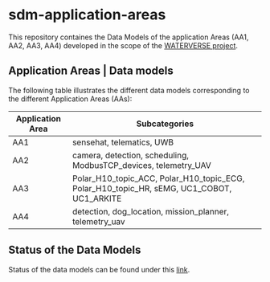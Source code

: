 # sdm-application-areas
This repository containes the Data Models of the application Areas (AA1, AA2, AA3, AA4) developed in the scope of the [WATERVERSE project](https://waterverse.eu/). 

## Application Areas | Data models 

The following table illustrates the different data models corresponding to the different Application Areas (AAs):  

| Application Area | Subcategories |
|------------------|---------------|
| AA1              | sensehat, telematics, UWB |
| AA2              | camera, detection, scheduling, ModbusTCP_devices, telemetry_UAV |
| AA3              | Polar_H10_topic_ACC, Polar_H10_topic_ECG, Polar_H10_topic_HR, sEMG, UC1_COBOT, UC1_ARKITE |
| AA4              | detection, dog_location, mission_planner, telemetry_uav |

## Status of the Data Models 

Status of the data models can be found under this [link](https://docs.google.com/spreadsheets/d/15DAfD1Mjxk1-xJRnWuYFp_FH2EOdJQTGgLQLJ_mo6BU/edit?usp=sharing). 
